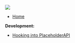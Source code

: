 ![](https://i.imgur.com/puadJ8Z.png)

* [Home](https://github.com/PlaceholderAPI/PlaceholderAPI/wiki)

**Development:**
 * [Hooking into PlaceholderAPI](https://github.com/PlaceholderAPI/PlaceholderAPI/wiki/Hooking-into-PlaceholderAPI)